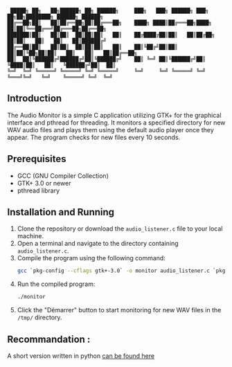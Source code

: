 ```
 █████╗ ██╗   ██╗██████╗ ██╗ ██████╗     ███╗   ███╗ ██████╗ ███╗   ██╗██╗████████╗ ██████╗ ██████╗ 
██╔══██╗██║   ██║██╔══██╗██║██╔═══██╗    ████╗ ████║██╔═══██╗████╗  ██║██║╚══██╔══╝██╔═══██╗██╔══██╗
███████║██║   ██║██║  ██║██║██║   ██║    ██╔████╔██║██║   ██║██╔██╗ ██║██║   ██║   ██║   ██║██████╔╝
██╔══██║██║   ██║██║  ██║██║██║   ██║    ██║╚██╔╝██║██║   ██║██║╚██╗██║██║   ██║   ██║   ██║██╔══██╗
██║  ██║╚██████╔╝██████╔╝██║╚██████╔╝    ██║ ╚═╝ ██║╚██████╔╝██║ ╚████║██║   ██║   ╚██████╔╝██║  ██║
╚═╝  ╚═╝ ╚═════╝ ╚═════╝ ╚═╝ ╚═════╝     ╚═╝     ╚═╝ ╚═════╝ ╚═╝  ╚═══╝╚═╝   ╚═╝    ╚═════╝ ╚═╝  ╚═╝
```

## Introduction
The Audio Monitor is a simple C application utilizing GTK+ for the graphical interface and pthread for threading. It monitors a specified directory for new WAV audio files and plays them using the default audio player once they appear. The program checks for new files every 10 seconds.

## Prerequisites
- GCC (GNU Compiler Collection)
- GTK+ 3.0 or newer
- pthread library

## Installation and Running
1. Clone the repository or download the `audio_listener.c` file to your local machine.
2. Open a terminal and navigate to the directory containing `audio_listener.c`.
3. Compile the program using the following command:
   ```bash
   gcc `pkg-config --cflags gtk+-3.0` -o monitor audio_listener.c `pkg-config --libs gtk+-3.0`
   ```
4. Run the compiled program:
   ```bash
   ./monitor
   ```
5. Click the "Démarrer" button to start monitoring for new WAV files in the `/tmp/` directory.


## Recommandation :

A short version written in python [can be found here](https://github.com/SECRET-GUEST/tiny-scripts/tree/ALL/python/monitoring/Audio%20monitoring)
